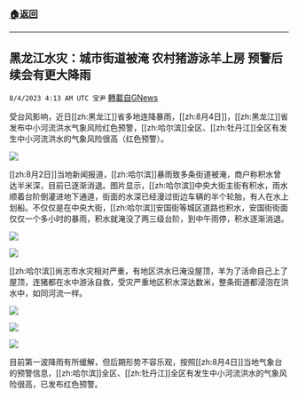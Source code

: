 ###  [:house:返回](README.md)
---


## 黑龙江水灾：城市街道被淹 农村猪游泳羊上房 预警后续会有更大降雨
`8/4/2023 4:13 AM UTC 宝尹` [轉載自GNews](https://gnews.org/articles/1522661)

受台风影响，近日[[zh:黑龙江]]省多地连降暴雨，[[zh:8月4日]]，[[zh:黑龙江]]省发布中小河流洪水气象风险红色预警，[[zh:哈尔滨]]全区、[[zh:牡丹江]]全区有发生中小河流洪水的气象风险很高（红色预警）。

![](https://i.imgur.com/4ugxgR0.png)

[[zh:8月2日]]当地新闻报道，[[zh:哈尔滨]]暴雨致多条街道被淹，商户称积水曾达半米深，目前已逐渐消退。图片显示，[[zh:哈尔滨]]中央大街主街有积水，雨水顺着台阶倒灌进地下通道，街面的水深已经漫过街边车辆的半个轮胎，有人在水上划船。不仅仅是在中央大街，[[zh:哈尔滨]]安国街等城区道路也积水，安国街街面仅仅一个多小时的暴雨，积水就淹没了两三级台阶，到中午雨停，积水逐渐消退。

![](https://i.imgur.com/rrKK1YJ.jpg)

![](https://i.imgur.com/Olg7D4a.jpg)

[[zh:哈尔滨]]尚志市水灾相对严重，有地区洪水已淹没屋顶，羊为了活命自己上了屋顶，连猪都在水中游泳自救，受灾严重地区积水深达数米，整条街道都浸泡在洪水中，如同河流一样。

![](https://i.imgur.com/6hvVjxg.jpg)

![](https://i.imgur.com/IORCxeo.png)

![](https://i.imgur.com/4jVqh4t.png)


目前第一波降雨有所缓解，但后期形势不容乐观，按照[[zh:8月4日]]当地气象台的预警信息，[[zh:哈尔滨]]全区、[[zh:牡丹江]]全区有发生中小河流洪水的气象风险很高，已发布红色预警。
